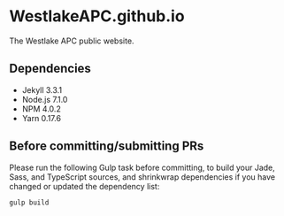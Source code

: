 # WestlakeAPC.github.io
The Westlake APC public website.

## Dependencies

- Jekyll 3.3.1
- Node.js 7.1.0
- NPM 4.0.2
- Yarn 0.17.6

## Before committing/submitting PRs

Please run the following Gulp task before committing, to build your Jade, Sass, and TypeScript sources, and shrinkwrap dependencies if you have changed or updated the dependency list:

```bash
gulp build
````
